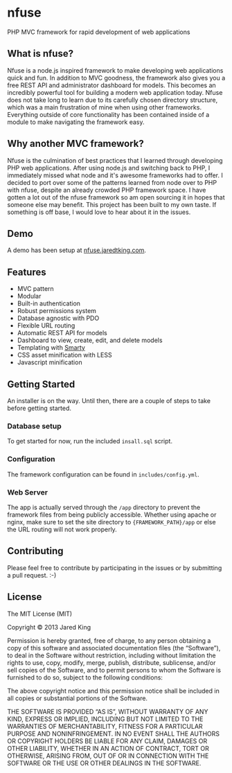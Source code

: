 nfuse
=====

PHP MVC framework for rapid development of web applications

## What is nfuse?

Nfuse is a node.js inspired framework to make developing web applications quick and fun. In addition to MVC goodness, the framework also gives you a free REST API and administrator dashboard for models. This becomes an incredibly powerful tool for building a modern web application today. Nfuse does not take long to learn due to its carefully chosen directory structure, which was a main frustration of mine when using other frameworks. Everything outside of core functionality has been contained inside of a module to make navigating the framework easy.

## Why another MVC framework?

Nfuse is the culmination of best practices that I learned through developing PHP web applications. After using node.js and switching back to PHP, I immediately missed what node and it's awesome frameworks had to offer. I decided to port over some of the patterns learned from node over to PHP with nfuse, despite an already crowded PHP framework space. I have gotten a lot out of the nfuse framework so am open sourcing it in hopes that someone else may benefit. This project has been built to my own taste. If something is off base, I would love to hear about it in the issues.

## Demo

A demo has been setup at [nfuse.jaredtking.com](http://nfuse.jaredtking.com).

## Features

- MVC pattern
- Modular
- Built-in authentication
- Robust permissions system
- Database agnostic with PDO
- Flexible URL routing
- Automatic REST API for models
- Dashboard to view, create, edit, and delete models
- Templating with [Smarty](smarty.net)
- CSS asset minification with LESS
- Javascript minification

## Getting Started

An installer is on the way. Until then, there are a couple of steps to take before getting started.

### Database setup

To get started for now, run the included `insall.sql` script.

### Configuration
 
The framework configuration can be found in `includes/config.yml`.

### Web Server

The app is actually served through the `/app` directory to prevent the framework files from being publicly accessible. Whether using apache or nginx, make sure to set the site directory to `{FRAMEWORK_PATH}/app` or else the URL routing will not work properly.

## Contributing

Please feel free to contribute by participating in the issues or by submitting a pull request. :-)

## License

The MIT License (MIT)

Copyright © 2013 Jared King

Permission is hereby granted, free of charge, to any person obtaining a copy of this software and associated documentation files (the “Software”), to deal in the Software without restriction, including without limitation the rights to use, copy, modify, merge, publish, distribute, sublicense, and/or sell copies of the Software, and to permit persons to whom the Software is furnished to do so, subject to the following conditions:

The above copyright notice and this permission notice shall be included in all copies or substantial portions of the Software.

THE SOFTWARE IS PROVIDED “AS IS”, WITHOUT WARRANTY OF ANY KIND, EXPRESS OR IMPLIED, INCLUDING BUT NOT LIMITED TO THE WARRANTIES OF MERCHANTABILITY, FITNESS FOR A PARTICULAR PURPOSE AND NONINFRINGEMENT. IN NO EVENT SHALL THE AUTHORS OR COPYRIGHT HOLDERS BE LIABLE FOR ANY CLAIM, DAMAGES OR OTHER LIABILITY, WHETHER IN AN ACTION OF CONTRACT, TORT OR OTHERWISE, ARISING FROM, OUT OF OR IN CONNECTION WITH THE SOFTWARE OR THE USE OR OTHER DEALINGS IN THE SOFTWARE.